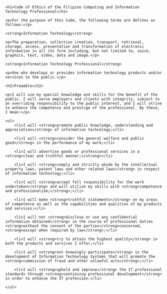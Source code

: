 <!DOCTYPE html>
<html>
<head>
	<meta charset="utf-8">
	<meta name="viewport" content="width=device-width, initial-scale=1">
	<title>Code of Ethics of the Filipino Computing and Information Technology Professional</title>
</head>
<body>

	<h1>Code of Ethics of the Filipino Computing and Information Technology Professional</h1>

	<p>For the purpose of this Code, the following terms are defines as follows:</p>

	<strong>Information Technology</strong>

	<p>The preparation, collection creation, transport, retrieval, storage, access, presentation and transformation of electronic information in all its form including, but not limited to, voice, graphics, text, video, data and image.</p>

	<strong>Information Technology Professional</strong>

	<p>One who develops or provides information technology products and/or services to the public.</p>

	<h2>Preamble</h2>

	<p>I will use my special knowledge and skills for the benefit of the public. I will serve employers and clients with integrity, subject to an overriding responsibility to the public interest, and I will strive to enhance the competence and prestige of the professional. By these, I mean:</p>

	<ul>
		<li>I will <strong>promote public knowledge, understanding and appreciation</strong> of information technology;</li>

		<li>I will <strong>consider the general welfare and public good</strong> in the performance of my work;</li>

		<li>I will advertise goods or professional services in a <strong>clear and truthful manner;</strong></li>
	
		<li>I will <strong>comply and strictly abide by the intellectual property laws, patent laws and other related laws</strong> in respect of information technology;</li>

		<li>I will <strong>accept full responsibility for the work undertaken</strong> and will utilize my skills with <strong>competence and professionalism;</strong>;</li>
		
		<li>I will make <strong>truthful statements</strong> on my areas of competence as well as the capabilities and qualities of my products and services;</li>

		<li>I will not <strong>disclose or use any confidential information obtained</strong> in the course of professional duties <strong>without the consent of the parties</strong>concerned, <strong>except when required by law</strong>;</li>

		<li>I will <strong>try to attain the highest quality</strong> in both the products and services I offer;</li>

		<li>I will <strong>not knowingly participate</strong> in the development of Information Technology Systems that will promote the <strong>commission of fraud and other unlawful acts</strong>;</li>

		<li>I will <strong>uphold and improve</strong> the IT professional standards through <strong>continuing professional development</strong> in order to enhance the IT profession.</li>

	</ul>


</body>
</html>
